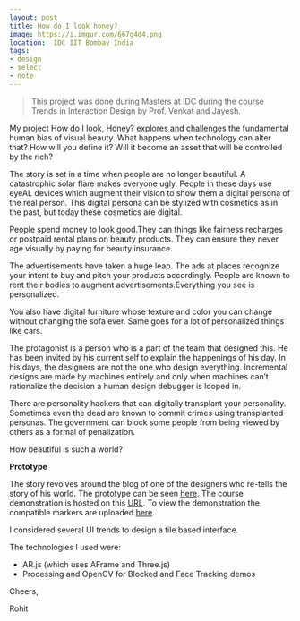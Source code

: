 ```yaml
---
layout: post
title: How do I look honey?
image: https://i.imgur.com/667g4d4.png
location:  IDC IIT Bombay India
tags:
- design
- select
- note
---
```


>This project was done during Masters at IDC during the course Trends in Interaction Design by Prof. Venkat and Jayesh.


My project How do I look, Honey? explores and challenges the fundamental human bias of visual beauty. What happens when technology can alter that? How will you define it? Will it become an asset that will be controlled by the rich?

The story is set in a time when people are no longer beautiful. A catastrophic solar flare makes everyone ugly. People in these days use eyeAL devices which augment their vision to show them a digital persona of the real person. This digital persona can be stylized with cosmetics as in the past, but today these cosmetics are digital.

People spend money to look good.They can things like fairness recharges or postpaid rental plans on beauty products. They can ensure they never age visually by paying for beauty insurance.

The advertisements have taken a huge leap. The ads at places recognize your intent to buy and pitch your products accordingly. People are known to rent their bodies to augment advertisements.Everything you see is personalized.

You also have digital furniture whose texture and color you can change without changing the sofa ever. Same goes for a lot of personalized things like cars.

The protagonist is a person who is a part of the team that designed this. He has been invited by his current self to explain the happenings of his day. In his days, the designers are not the one who design everything. Incremental designs are made by machines entirely and only when machines can’t rationalize the decision a human design debugger is looped in.

There are personality hackers that can digitally transplant your personality. Sometimes even the dead are known to commit crimes using transplanted personas. The government can block some people from being viewed by others as a formal of penalization.

How beautiful is such a world?

**Prototype**

The story revolves around the blog of one of the designers who re-tells the story of his world. The prototype can be seen  [here](http://rohitg.in/designfiction/index.html).
The course demonstration is hosted on this [URL](https://rohit7gupta.github.io/explore/objects.html). To view the demonstration the compatible markers are uploaded [here](http://rohitg.in/designfiction/markers.pdf).

I considered several UI trends to design a tile based interface.

The technologies I used were:

- AR.js (which uses AFrame and Three.js)
- Processing and OpenCV for Blocked and Face Tracking demos



Cheers,

Rohit
